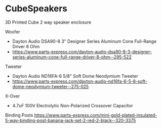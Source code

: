 # CubeSpeakers
3D Printed Cube 2 way speaker enclosure

Woofer 
- Dayton Audio DSA90-8 3" Designer Series Aluminum Cone Full-Range Driver 8 Ohm
- https://www.parts-express.com/dayton-audio-dsa90-8-3-designer-series-aluminum-cone-full-range-driver-8-ohm--295-522

Tweeter
- Dayton Audio ND16FA-6 5/8" Soft Dome Neodymium Tweeter
- https://www.parts-express.com/dayton-audio-nd16fa-6-5-8-soft-dome-neodymium-tweeter--275-025

X-Over
- 4.7uF 100V Electrolytic Non-Polarized Crossover Capacitor

Binding Posts
https://www.parts-express.com/mini-gold-plated-insulated-5-way-binding-post-banana-jack-set-2-red-2-black--320-3375
